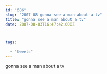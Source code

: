```yaml
---
id: "686"
slug: "2007-08-gonna-see-a-man-about-a-tv"
title: "gonna see a man about a tv"
date: 2007-08-03T16:47:42.000Z



tags:

  - "tweets"
---
```

<div class="sqs-html-content">
  <p>gonna see a man about a tv</p>
</div>
